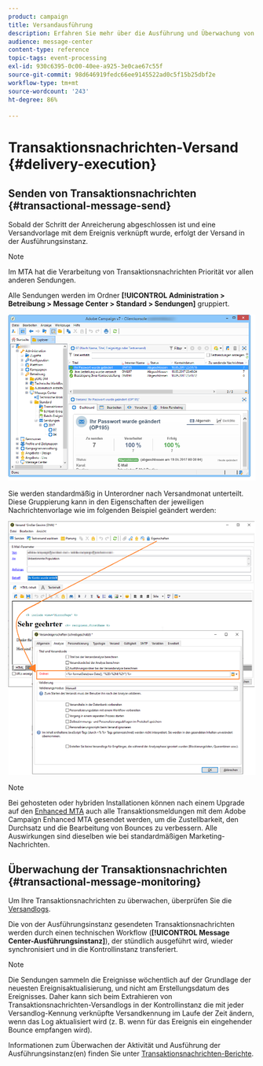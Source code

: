 ```yaml
---
product: campaign
title: Versandausführung
description: Erfahren Sie mehr über die Ausführung und Überwachung von Sendungen mit Transaktionsnachrichten.
audience: message-center
content-type: reference
topic-tags: event-processing
exl-id: 930c6395-0c00-40ee-a925-3e0cae67c55f
source-git-commit: 98d646919fedc66ee9145522ad0c5f15b25dbf2e
workflow-type: tm+mt
source-wordcount: '243'
ht-degree: 86%

---
```


# Transaktionsnachrichten-Versand {#delivery-execution}

## Senden von Transaktionsnachrichten {#transactional-message-send}

Sobald der Schritt der Anreicherung abgeschlossen ist und eine Versandvorlage mit dem Ereignis verknüpft wurde, erfolgt der Versand in der Ausführungsinstanz.

>[!NOTE]
>
>Im MTA hat die Verarbeitung von Transaktionsnachrichten Priorität vor allen anderen Sendungen.

Alle Sendungen werden im Ordner **[!UICONTROL Administration > Betreibung > Message Center > Standard > Sendungen]** gruppiert.

![](assets/messagecenter_deliveries_execinstances_001.png)

Sie werden standardmäßig in Unterordner nach Versandmonat unterteilt. Diese Gruppierung kann in den Eigenschaften der jeweiligen Nachrichtenvorlage wie im folgenden Beispiel geändert werden:

![](assets/messagecenter_deliveries_properties_001.png)

>[!NOTE]
>
>Bei gehosteten oder hybriden Installationen können nach einem Upgrade auf den [Enhanced MTA](../../delivery/using/sending-with-enhanced-mta.md) auch alle Transaktionsmeldungen mit dem Adobe Campaign Enhanced MTA gesendet werden, um die Zustellbarkeit, den Durchsatz und die Bearbeitung von Bounces zu verbessern. Alle Auswirkungen sind dieselben wie bei standardmäßigen Marketing-Nachrichten.

## Überwachung der Transaktionsnachrichten {#transactional-message-monitoring}

Um Ihre Transaktionsnachrichten zu überwachen, überprüfen Sie die [Versandlogs](../../delivery/using/delivery-dashboard.md#delivery-logs-and-history).

Die von der Ausführungsinstanz gesendeten Transaktionsnachrichten werden durch einen technischen Workflow (**[!UICONTROL Message Center-Ausführungsinstanz]**), der stündlich ausgeführt wird, wieder synchronisiert und in die Kontrollinstanz transferiert.

>[!NOTE]
>
>Die Sendungen sammeln die Ereignisse wöchentlich auf der Grundlage der neuesten Ereignisaktualisierung, und nicht am Erstellungsdatum des Ereignisses. Daher kann sich beim Extrahieren von Transaktionsnachrichten-Versandlogs in der Kontrollinstanz die mit jeder Versandlog-Kennung verknüpfte Versandkennung im Laufe der Zeit ändern, wenn das Log aktualisiert wird (z. B. wenn für das Ereignis ein eingehender Bounce empfangen wird).

<!--The transactional deliveries sent from the execution instance are synchronized back to the control instance as follows.

Let's take a [delivery template](../../message-center/using/introduction.md) labelled *Template_1*.

1. An event corresponding to *Template_1* is received on the execution instance.
1. The **Processing real time events** (rtEventsProcessing) workflow processes the event and searches for an existing delivery for the current month.

    >[!NOTE]
    >
    >If not found, a new delivery is created and the event is assigned to the new delivery.

1. The transactional email is sent and the delivery status changes to **[!UICONTROL Sent]**.
1. The **Message Center execution instance** (mcSync_mcExec) workflow retrieves the delivery logs from the execution instance and updates the delivery logs on the control instance.
1. The control instance searches for an existing delivery for week 40 (2020-09-28_Template_1).

    >[!NOTE]
    >
    >If not found, a new delivery is created.

1. The week after, an inbound bounce is received for the event.
1. The status of the event changes to **[!UICONTROL Delivery failed]**.
1. The **Message Center execution instance** (mcSync_mcExec) workflow retrieves the delivery logs from the execution instance and searches for a delivery for week 41 (2020-10-05_Template_1) to update the delivery logs. The delivery logs are then linked to a new delivery for the current week.

To summarize, the deliveries weekly accumulate the events based on the latest event update, and not on the event creation date.

Therefore, when extracting transactional messaging delivery logs from the control instance, the delivery ID associated with each delivery log ID changes every week.-->

Informationen zum Überwachen der Aktivität und Ausführung der Ausführungsinstanz(en) finden Sie unter [Transaktionsnachrichten-Berichte](../../message-center/using/about-transactional-messaging-reports.md).
